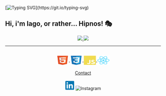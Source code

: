 [![Typing SVG](https://readme-typing-svg.demolab.com?font=&size=28&pause=1000&color=5000F7&width=435&height=70&lines=Hey%2C+welcome+to+my+profile!)](https://git.io/typing-svg) 
## Hi, i'm Iago, or rather... Hipnos! 🎭
<div align="center">
   <a href="https://github.com/HipnosM">
    <img height="180em" src="https://github-readme-stats.vercel.app/api?username=HipnosM&theme=radical&show_icons=true&hide_border=false&count_private=true"/>
    <img height="180em" src="https://github-readme-stats.vercel.app/api/top-langs/?username=HipnosM&layout=compact&langs_count=6&theme=radical"/>
</div>

<hr>
<div style="display: inline_block" align="center"><br>
  <img align="center" alt="HTML" height="30" width="40" src="https://raw.githubusercontent.com/devicons/devicon/master/icons/html5/html5-original.svg">
  <img align="center" alt="CSS" height="30" width="40" src="https://raw.githubusercontent.com/devicons/devicon/master/icons/css3/css3-original.svg">
  <img align="center" alt="Js" height="30" width="40" src="https://raw.githubusercontent.com/devicons/devicon/master/icons/javascript/javascript-plain.svg">
  <img align="center" alt="react" height="30" width="40" src="https://github.com/devicons/devicon/blob/master/icons/react/react-original.svg">
</div>
<br>

<div align="center">
  Contact<br><br>
  <a href="https://www.linkedin.com/in/iago-hipnos/" target="_blank" style="text-decoration: none;">
    <img src="https://github.com/devicons/devicon/blob/master/icons/linkedin/linkedin-original.svg" alt="LinkedIn" width="30px" />
  </a>
  <a href="https://www.instagram.com/iago.draws/" target="_blank" style="text-decoration: none;">
    <img src="http://plone.ufpb.br/dcs/contents/imagens/instagram-logo.png/@@images/image.png" alt="Instagram" width="30px" />
  </a>
</div>


